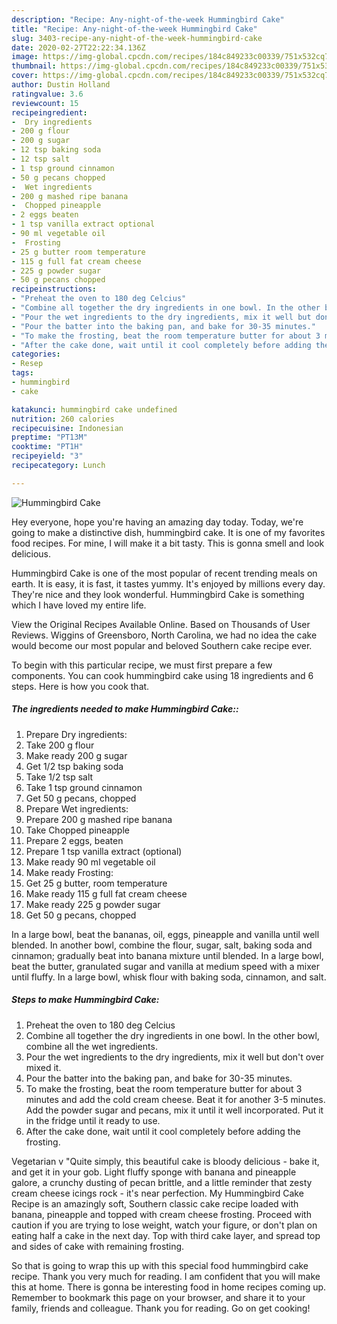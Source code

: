 ```yaml
---
description: "Recipe: Any-night-of-the-week Hummingbird Cake"
title: "Recipe: Any-night-of-the-week Hummingbird Cake"
slug: 3403-recipe-any-night-of-the-week-hummingbird-cake
date: 2020-02-27T22:22:34.136Z
image: https://img-global.cpcdn.com/recipes/184c849233c00339/751x532cq70/hummingbird-cake-recipe-main-photo.jpg
thumbnail: https://img-global.cpcdn.com/recipes/184c849233c00339/751x532cq70/hummingbird-cake-recipe-main-photo.jpg
cover: https://img-global.cpcdn.com/recipes/184c849233c00339/751x532cq70/hummingbird-cake-recipe-main-photo.jpg
author: Dustin Holland
ratingvalue: 3.6
reviewcount: 15
recipeingredient:
-  Dry ingredients
- 200 g flour
- 200 g sugar
- 12 tsp baking soda
- 12 tsp salt
- 1 tsp ground cinnamon
- 50 g pecans chopped
-  Wet ingredients
- 200 g mashed ripe banana
-  Chopped pineapple
- 2 eggs beaten
- 1 tsp vanilla extract optional
- 90 ml vegetable oil
-  Frosting
- 25 g butter room temperature
- 115 g full fat cream cheese
- 225 g powder sugar
- 50 g pecans chopped
recipeinstructions:
- "Preheat the oven to 180 deg Celcius"
- "Combine all together the dry ingredients in one bowl. In the other bowl, combine all the wet ingredients."
- "Pour the wet ingredients to the dry ingredients, mix it well but don&#39;t over mixed it."
- "Pour the batter into the baking pan, and bake for 30-35 minutes."
- "To make the frosting, beat the room temperature butter for about 3 minutes and add the cold cream cheese. Beat it for another 3-5 minutes. Add the powder sugar and pecans, mix it until it well incorporated. Put it in the fridge until it ready to use."
- "After the cake done, wait until it cool completely before adding the frosting."
categories:
- Resep
tags:
- hummingbird
- cake

katakunci: hummingbird cake undefined
nutrition: 260 calories
recipecuisine: Indonesian
preptime: "PT13M"
cooktime: "PT1H"
recipeyield: "3"
recipecategory: Lunch

---
```



![Hummingbird Cake](https://img-global.cpcdn.com/recipes/184c849233c00339/751x532cq70/hummingbird-cake-recipe-main-photo.jpg)

Hey everyone, hope you're having an amazing day today. Today, we're going to make a distinctive dish, hummingbird cake. It is one of my favorites food recipes. For mine, I will make it a bit tasty. This is gonna smell and look delicious.

Hummingbird Cake is one of the most popular of recent trending meals on earth. It is easy, it is fast, it tastes yummy. It's enjoyed by millions every day. They're nice and they look wonderful. Hummingbird Cake is something which I have loved my entire life.

View the Original Recipes Available Online. Based on Thousands of User Reviews. Wiggins of Greensboro, North Carolina, we had no idea the cake would become our most popular and beloved Southern cake recipe ever.


To begin with this particular recipe, we must first prepare a few components. You can cook hummingbird cake using 18 ingredients and 6 steps. Here is how you cook that.

##### The ingredients needed to make Hummingbird Cake::

1. Prepare  Dry ingredients:
1. Take 200 g flour
1. Make ready 200 g sugar
1. Get 1/2 tsp baking soda
1. Take 1/2 tsp salt
1. Take 1 tsp ground cinnamon
1. Get 50 g pecans, chopped
1. Prepare  Wet ingredients:
1. Prepare 200 g mashed ripe banana
1. Take  Chopped pineapple
1. Prepare 2 eggs, beaten
1. Prepare 1 tsp vanilla extract (optional)
1. Make ready 90 ml vegetable oil
1. Make ready  Frosting:
1. Get 25 g butter, room temperature
1. Make ready 115 g full fat cream cheese
1. Make ready 225 g powder sugar
1. Get 50 g pecans, chopped


In a large bowl, beat the bananas, oil, eggs, pineapple and vanilla until well blended. In another bowl, combine the flour, sugar, salt, baking soda and cinnamon; gradually beat into banana mixture until blended. In a large bowl, beat the butter, granulated sugar and vanilla at medium speed with a mixer until fluffy. In a large bowl, whisk flour with baking soda, cinnamon, and salt. 

##### Steps to make Hummingbird Cake:

1. Preheat the oven to 180 deg Celcius
1. Combine all together the dry ingredients in one bowl. In the other bowl, combine all the wet ingredients.
1. Pour the wet ingredients to the dry ingredients, mix it well but don&#39;t over mixed it.
1. Pour the batter into the baking pan, and bake for 30-35 minutes.
1. To make the frosting, beat the room temperature butter for about 3 minutes and add the cold cream cheese. Beat it for another 3-5 minutes. Add the powder sugar and pecans, mix it until it well incorporated. Put it in the fridge until it ready to use.
1. After the cake done, wait until it cool completely before adding the frosting.


Vegetarian v &#34;Quite simply, this beautiful cake is bloody delicious - bake it, and get it in your gob. Light fluffy sponge with banana and pineapple galore, a crunchy dusting of pecan brittle, and a little reminder that zesty cream cheese icings rock - it&#39;s near perfection. My Hummingbird Cake Recipe is an amazingly soft, Southern classic cake recipe loaded with banana, pineapple and topped with cream cheese frosting. Proceed with caution if you are trying to lose weight, watch your figure, or don&#39;t plan on eating half a cake in the next day. Top with third cake layer, and spread top and sides of cake with remaining frosting. 

So that is going to wrap this up with this special food hummingbird cake recipe. Thank you very much for reading. I am confident that you will make this at home. There is gonna be interesting food in home recipes coming up. Remember to bookmark this page on your browser, and share it to your family, friends and colleague. Thank you for reading. Go on get cooking!
